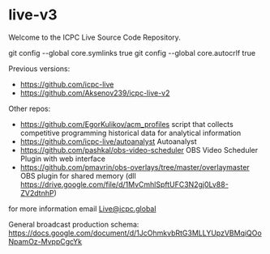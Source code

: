 # live-v3

Welcome to the ICPC Live Source Code Repository.

git config --global core.symlinks true
git config --global core.autocrlf true

Previous versions:
* https://github.com/icpc-live
* https://github.com/Aksenov239/icpc-live-v2

Other repos:
* https://github.com/EgorKulikov/acm_profiles script that collects competitive programming historical data for analytical information
* https://github.com/icpc-live/autoanalyst Autoanalyst
* https://github.com/pashkal/obs-video-scheduler OBS Video Scheduler Plugin with web interface
* https://github.com/pmavrin/obs-overlays/tree/master/overlaymaster OBS plugin for shared memory  (dll https://drive.google.com/file/d/1MvCmhlSpftUFC3N2gj0Lv88-ZV2dtnhP)

for more information email Live@icpc.global

General broadcast production schema: https://docs.google.com/document/d/1JcOhmkvbRtG3MLLYUpzVBMqiQOoNpamOz-MvppCgcYk
